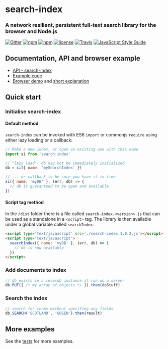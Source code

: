 # search-index

### A network resilient, persistent full-text search library for the browser and Node.js

[![Gitter](https://img.shields.io/gitter/room/nwjs/nw.js.svg?style=flat-square)](https://gitter.im/fergiemcdowall/search-index)
[![npm](https://img.shields.io/npm/v/search-index.svg?style=flat-square)](https://www.npmjs.com/package/search-index)
[![npm](https://img.shields.io/npm/dm/search-index.svg?style=flat-square)](https://npm-stat.com/charts.html?package=search-index)
[![license](https://img.shields.io/github/license/mashape/apistatus.svg?style=flat-square)](LICENCE)
[![Travis](https://img.shields.io/travis/rust-lang/rust.svg?style=flat-square)](https://travis-ci.org/fergiemcdowall/search-index)
[![JavaScript Style Guide](https://img.shields.io/badge/code_style-standard-brightgreen.svg?style=flat-square)](https://standardjs.com)


## Documentation, API and browser example

* [API - search-index ](https://github.com/fergiemcdowall/search-index/tree/master/docs/API.md)
* [Example code](https://github.com/fergiemcdowall/search-index/tree/master/docs/README.md)
* [Browser demo](https://fergiemcdowall.github.io/search-index/demo/) and [short explanation](https://github.com/fergiemcdowall/search-index/tree/master/demo/)


## Quick start

### Initialise search-index

#### Default method

`search-index` can be invoked with ES6 `import` or commonjs `require`
using either lazy loading or a callback:

```javascript
// Make a new index, or open an existing one with this name
import si from 'search-index'

// "lazy load"- db may not be immediately initialized
db = si({ name: 'mySearchIndex' })

// ... or callback to be sure you have it in time
si({ name: 'myDB' }, (err, db) => {
  // db is guaranteed to be open and available
})
```

#### Script tag method

In the `/dist` folder there is a file called
`search-index.<version>.js` that can be used as a standalone in a
`<script>` tag. The library is then available under a global variable
called `searchIndex`:

```html
<script type='text/javascript' src='./search-index.1.0.2.js'></script>
<script type='text/javascript'>
  searchIndex({ name: 'myDB' }, (err, db) => {
    // db is now available
  })
</script>
```

### Add documents to index

```javascript
// db exists in a leveldb instance if run on a server
db.PUT([ /* my array of objects */ ]).then(doStuff)
```

### Search the index

```javascript
// search for terms without specifing any fields
db.SEARCH('SCOTLAND', 'GREEN').then(result)

```


## More examples

See the [tests](https://github.com/fergiemcdowall/search-index/tree/master/test) for more examples.
